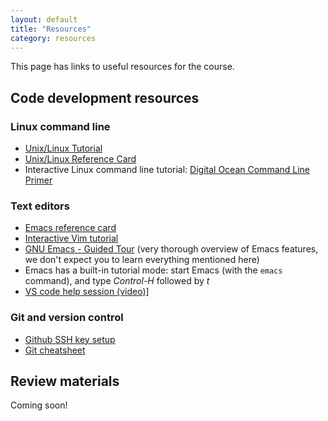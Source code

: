 ```yaml
---
layout: default
title: "Resources"
category: resources
---
```


This page has links to useful resources for the course.

## Code development resources

### Linux command line

* <a class="external" target="_blank" href="https://cs.jhu.edu/~joanne/unix.html">Unix/Linux Tutorial</a>
* <a class="external" target="_blank" href="https://cs.jhu.edu/~joanne/unixRC.pdf">Unix/Linux Reference Card</a>
* Interactive Linux command line tutorial: <a class="external" target="_blank" href="https://www.digitalocean.com/community/tutorials/a-linux-command-line-primer">Digital Ocean Command Line Primer</a>

### Text editors

* <a class="external" target="_blank" href="https://www.gnu.org/software/emacs/refcards/pdf/refcard.pdf">Emacs reference card</a>
* <a class="external" target="_blank" href="https://www.openvim.com/">Interactive Vim tutorial</a>
* <a class="external" target="_blank" href="https://www.gnu.org/software/emacs/tour/">GNU Emacs - Guided Tour</a>
  (very thorough overview of Emacs features, we don't expect you to learn everything mentioned here)
* Emacs has a built-in tutorial mode: start Emacs (with the `emacs` command), and type *Control-H* followed by *t*
* <a class="external" target="_blank" href="https://jh.hosted.panopto.com/Panopto/Pages/Viewer.aspx?id=9efa206a-6849-4bab-b630-ae3200303731">VS code help session (video)]</a>

### Git and version control

* [Github SSH key setup](resources/github-ssh.html)
* <a class="external" target="_blank" href="https://github.github.com/training-kit/downloads/github-git-cheat-sheet.pdf">Git cheatsheet</a>

## Review materials

Coming soon!
